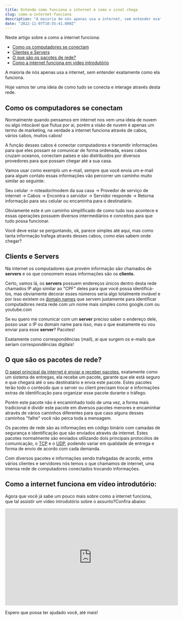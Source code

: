 ```yaml
---
title: Entenda como funciona a internet e como o sinal chega
slug: como-a-internet-funciona
description: "A maioria de nós apenas usa a internet, sem entender exatamente como ela funciona. Entenda como tudo se conecta!"
date: "2022-11-07T10:55:41.000Z"
---
```


Neste artigo sobre a como a internet funciona:

- [Como os computadores se conectam](#como-os-computadores-se-conectam)
- [Clientes e Servers](#clients-e-servers)
- [O que são os pacotes de rede?](#o-que-sao-os-pacotes-de-rede)
- [Como a internet funciona em vídeo introdutório](#como-a-internet-funciona-video)

A maioria de nós apenas usa a internet, sem entender exatamente como ela funciona.

Hoje vamos ter uma ideia de como tudo se conecta e interage através desta rede.

<h2 id="como-os-computadores-se-conectam">Como os computadores se conectam</h2>

Normalmente quando pensamos em internet nos vem uma ideia de nuvem ou algo intocável que flutua por ai, porém a visão de nuvem é apenas um termo de marketing, na verdade a internet funciona através de cabos, vários cabos, muitos cabos!

A função desses cabos é conectar computadores e transmitir informações para que eles possam se comunicar de forma ordenada, esses cabos cruzam oceanos, conectam países e são distribuidos por diversos provedores para que possam chegar até a sua casa.

Vamos usar como exemplo um e-mail, sempre que você envia um e-mail para algum contato essas informações vão percorrer um caminho muito similar ao seguinte:

Seu celular → roteador/modem da sua casa → Provedor de serviço de internet → Cabos → Encontra o servidor → Servidor responde → Retorna informação para seu celular ou encaminha para o destinatário.

Obviamente este é um caminho simplificado de como tudo isso acontece e essas operações possuem diversos intermediários e conceitos para que tudo possa funcionar.

Você deve estar se perguntando, ok, parece simples até aqui, mas como tanta informação trafega através desses cabos, como elas sabem onde chegar?

<h2 id="clients-e-servers">Clients e Servers</h2>

Na internet os computadores que provém informação são chamados de **servers** e os que consomem essas informações são os **clients.**

Certo, vamos lá, os **servers** possuem endereços únicos dentro desta rede chamados IP algo similar ao "CPF" deles para que você possa identificá-los, mas obviamente decorar esses números seria algo totalmente inviável e por isso existem os <a href="https://pt.wikipedia.org/wiki/Nome_de_dom%C3%ADnio" target="_blank">domain names</a> que servem justamente para identificar computadores nesta rede com um nome mais simples como google.com ou youtube.com

Se eu quero me comunicar com um **server** preciso saber o endereço dele, posso usar o IP ou domain name para isso, mas o que exatamente eu vou enviar para esse **server**? Pacotes!

Exatamente como correspondências (mail), ai que surgem os e-mails que seriam correspondências digitais!

<h2 id="o-que-sao-os-pacotes-de-rede">O que são os pacotes de rede?</h2>

<a href="https://pt.wikipedia.org/wiki/Pacote" target="_blank">O papel principal da internet é enviar e receber pacotes</a>, exatamente como um sistema de entregas, ela recebe um pacote, garante que ele está seguro e que chegará até o seu destinatário e envia este pacote. Estes pacotes terão todo o conteúdo que o server ou client precisam trocar e informações extras de identificação para organizar esse pacote durante o tráfego.

Porém este pacote não é encaminhado todo de uma vez, a forma mais tradicional é dividir este pacote em diversos pacotes menores e encaminhar através de vários caminhos diferentes para que caso alguns desses caminhos "falhe" você não perca toda a mensagem.

Os pacotes de rede são as informações em código binário com camadas de segurança e identificação que são enviados através da internet. Estes pacotes normalmente são enviados utilizando dois principais protocólos de comunicação, o <a href="https://pt.wikipedia.org/wiki/Transmission_Control_Protocol" target="_blank">TCP</a> e o <a href="https://pt.wikipedia.org/wiki/User_Datagram_Protocol" target="_blank">UDP</a>, podendo variar em qualidade de entrega e forma de envio de acordo com cada demanda.

Com diversos pacotes e informações sendo trafegadas de acordo, entre vários clientes e servidores nós temos o que chamamos de internet, uma imensa rede de computadores conectados trocando informações.

<h2 id="como-a-internet-funciona-video">Como a internet funciona em vídeo introdutório:</h2>

Agora que você já sabe um pouco mais sobre como a internet funciona, que tal assistir um vídeo introdutório sobre o assunto?Confira abaixo:

<iframe width="560" height="315"
src="https://www.youtube.com/embed/YSXdJCDc_fs"
frameborder="0"
allow="accelerometer; autoplay; encrypted-media; gyroscope; picture-in-picture"
allowfullscreen></iframe>

Espero que possa ter ajudado você, até mais!

<script type="application/ld+json">
{
  "@context": "https://schema.org/",
  "@type": "FAQPage",
  "mainEntity": [{
    "@type": "Question",
    "name": "Como os computadores se conectam",
    "acceptedAnswer": {
      "@type": "Answer",
      "text": "Normalmente quando pensamos em internet nos vem uma ideia de nuvem ou algo intocável que flutua por ai, porém a visão de nuvem é apenas um termo de marketing, na verdade a internet funciona através de cabos, vários cabos, muitos cabos!"
    }
  },{
    "@type": "Question",
    "name": "O que são os pacotes de rede?",
    "acceptedAnswer": {
      "@type": "Answer",
      "text": "O papel principal da internet é enviar e receber pacotes, exatamente como um sistema de entregas, ela recebe um pacote, garante que ele está seguro e que chegará até o seu destinatário e envia este pacote. Estes pacotes terão todo o conteúdo que o server ou client precisam trocar e informações extras de identificação para organizar esse pacote durante o tráfego.

Porém este pacote não é encaminhado todo de uma vez, a forma mais tradicional é dividir este pacote em diversos pacotes menores e encaminhar através de vários caminhos diferentes para que caso alguns desses caminhos “falhe” você não perca toda a mensagem.

Os pacotes de rede são as informações em código binário com camadas de segurança e identificação que são enviados através da internet. Estes pacotes normalmente são enviados utilizando dois principais protoclos de comunicação, o TCP e o UDP, podendo variar em qualidade de entrega e forma de envio de acordo com cada demanda."
    }
  }]
}
</script>
